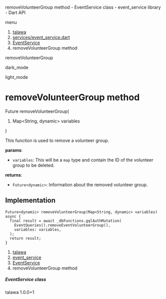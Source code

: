 




removeVolunteerGroup method - EventService class - event\_service library - Dart API







menu

1. [talawa](../../index.html)
2. [services/event\_service.dart](../../services_event_service/services_event_service-library.html)
3. [EventService](../../services_event_service/EventService-class.html)
4. removeVolunteerGroup method

removeVolunteerGroup


dark\_mode

light\_mode




# removeVolunteerGroup method


Future
removeVolunteerGroup(

1. Map<String, dynamic> variables

)

This function is used to remove a volunteer group.

**params**:

* `variables`: This will be a `map` type and contain the ID of the volunteer group to be deleted.

**returns**:

* `Future<dynamic>`: Information about the removed volunteer group.

## Implementation

```
Future<dynamic> removeVolunteerGroup(Map<String, dynamic> variables) async {
  final result = await _dbFunctions.gqlAuthMutation(
    EventQueries().removeEventVolunteerGroup(),
    variables: variables,
  );
  return result;
}
```

 


1. [talawa](../../index.html)
2. [event\_service](../../services_event_service/services_event_service-library.html)
3. [EventService](../../services_event_service/EventService-class.html)
4. removeVolunteerGroup method

##### EventService class





talawa
1.0.0+1






